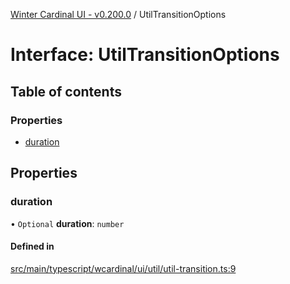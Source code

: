 [Winter Cardinal UI - v0.200.0](../index.md) / UtilTransitionOptions

# Interface: UtilTransitionOptions

## Table of contents

### Properties

- [duration](UtilTransitionOptions.md#duration)

## Properties

### duration

• `Optional` **duration**: `number`

#### Defined in

[src/main/typescript/wcardinal/ui/util/util-transition.ts:9](https://github.com/winter-cardinal/winter-cardinal-ui/blob/v0.200.0/src/main/typescript/wcardinal/ui/util/util-transition.ts#L9)
